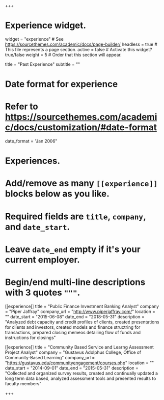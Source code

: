 +++
# Experience widget.
widget = "experience"  # See https://sourcethemes.com/academic/docs/page-builder/
headless = true  # This file represents a page section.
active = false  # Activate this widget? true/false
weight = 5  #  Order that this section will appear.

title = "Past Experience"
subtitle = ""

# Date format for experience
#   Refer to https://sourcethemes.com/academic/docs/customization/#date-format
date_format = "Jan 2006"

# Experiences.
#   Add/remove as many `[[experience]]` blocks below as you like.
#   Required fields are `title`, `company`, and `date_start`.
#   Leave `date_end` empty if it's your current employer.
#   Begin/end multi-line descriptions with 3 quotes `"""`.
[[experience]]
  title = "Public Finance Investment Banking Analyst"
  company = "Piper Jaffray"
  company_url = "http://www.piperjaffray.com/"
  location = ""
  date_start = "2015-06-08"
  date_end = "2018-05-31"
  description = "Analyzed debt capacity and credit profiles of clients, created presentations for clients and investors, created models and finance structring for transactions, prepared closing memeos detailing flow of funds and instructions for closings"

[[experience]]
  title = "Community Based Service and Learng Assessment Project Analyst"
  company = "Gustavus Adolphus College, Office of Community-Based Learning"
  company_url = "https://gustavus.edu/communityengagement/courses.php"
  location = ""
  date_start = "2014-09-01"
  date_end = "2015-05-31"
  description = "Collected and organized survey results, created and continually updated a long term data based, analyzed assessment tools and presented results to faculty members"


+++
